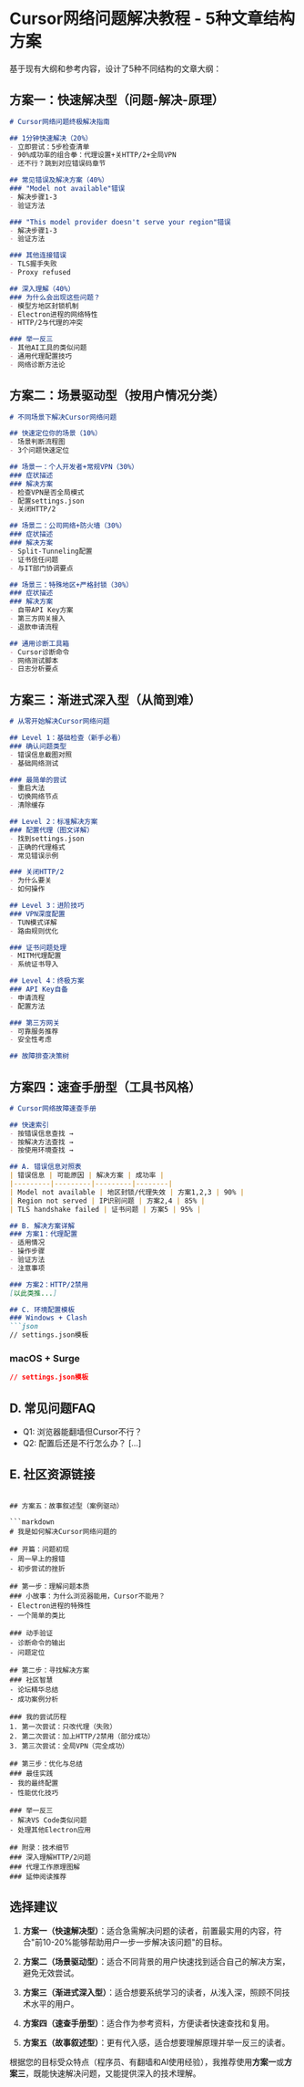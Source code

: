 # Cursor网络问题解决教程 - 5种文章结构方案

基于现有大纲和参考内容，设计了5种不同结构的文章大纲：

## 方案一：快速解决型（问题-解决-原理）

```markdown
# Cursor网络问题终极解决指南

## 1分钟快速解决（20%）
- 立即尝试：5步检查清单
- 90%成功率的组合拳：代理设置+关HTTP/2+全局VPN
- 还不行？跳到对应错误码章节

## 常见错误及解决方案（40%）
### "Model not available"错误
- 解决步骤1-3
- 验证方法

### "This model provider doesn't serve your region"错误  
- 解决步骤1-3
- 验证方法

### 其他连接错误
- TLS握手失败
- Proxy refused

## 深入理解（40%）
### 为什么会出现这些问题？
- 模型方地区封锁机制
- Electron进程的网络特性
- HTTP/2与代理的冲突

### 举一反三
- 其他AI工具的类似问题
- 通用代理配置技巧
- 网络诊断方法论
```

## 方案二：场景驱动型（按用户情况分类）

```markdown
# 不同场景下解决Cursor网络问题

## 快速定位你的场景（10%）
- 场景判断流程图
- 3个问题快速定位

## 场景一：个人开发者+常规VPN（30%）
### 症状描述
### 解决方案
- 检查VPN是否全局模式
- 配置settings.json
- 关闭HTTP/2

## 场景二：公司网络+防火墙（30%）
### 症状描述
### 解决方案
- Split-Tunneling配置
- 证书信任问题
- 与IT部门协调要点

## 场景三：特殊地区+严格封锁（30%）
### 症状描述
### 解决方案
- 自带API Key方案
- 第三方网关接入
- 退款申请流程

## 通用诊断工具箱
- Cursor诊断命令
- 网络测试脚本
- 日志分析要点
```

## 方案三：渐进式深入型（从简到难）

```markdown
# 从零开始解决Cursor网络问题

## Level 1：基础检查（新手必看）
### 确认问题类型
- 错误信息截图对照
- 基础网络测试

### 最简单的尝试
- 重启大法
- 切换网络节点
- 清除缓存

## Level 2：标准解决方案
### 配置代理（图文详解）
- 找到settings.json
- 正确的代理格式
- 常见错误示例

### 关闭HTTP/2
- 为什么要关
- 如何操作

## Level 3：进阶技巧
### VPN深度配置
- TUN模式详解
- 路由规则优化

### 证书问题处理
- MITM代理配置
- 系统证书导入

## Level 4：终极方案
### API Key自备
- 申请流程
- 配置方法

### 第三方网关
- 可靠服务推荐
- 安全性考虑

## 故障排查决策树
```

## 方案四：速查手册型（工具书风格）

```markdown
# Cursor网络故障速查手册

## 快速索引
- 按错误信息查找 →
- 按解决方法查找 →
- 按使用环境查找 →

## A. 错误信息对照表
| 错误信息 | 可能原因 | 解决方案 | 成功率 |
|---------|---------|---------|--------|
| Model not available | 地区封锁/代理失效 | 方案1,2,3 | 90% |
| Region not served | IP识别问题 | 方案2,4 | 85% |
| TLS handshake failed | 证书问题 | 方案5 | 95% |

## B. 解决方案详解
### 方案1：代理配置
- 适用情况
- 操作步骤
- 验证方法
- 注意事项

### 方案2：HTTP/2禁用
[以此类推...]

## C. 环境配置模板
### Windows + Clash
```json
// settings.json模板
```

### macOS + Surge
```json
// settings.json模板
```

## D. 常见问题FAQ
- Q1: 浏览器能翻墙但Cursor不行？
- Q2: 配置后还是不行怎么办？
[...]

## E. 社区资源链接
```

## 方案五：故事叙述型（案例驱动）

```markdown
# 我是如何解决Cursor网络问题的

## 开篇：问题初现
- 周一早上的报错
- 初步尝试的挫折

## 第一步：理解问题本质
### 小故事：为什么浏览器能用，Cursor不能用？
- Electron进程的特殊性
- 一个简单的类比

### 动手验证
- 诊断命令的输出
- 问题定位

## 第二步：寻找解决方案
### 社区智慧
- 论坛精华总结
- 成功案例分析

### 我的尝试历程
1. 第一次尝试：只改代理（失败）
2. 第二次尝试：加上HTTP/2禁用（部分成功）
3. 第三次尝试：全局VPN（完全成功）

## 第三步：优化与总结
### 最佳实践
- 我的最终配置
- 性能优化技巧

### 举一反三
- 解决VS Code类似问题
- 处理其他Electron应用

## 附录：技术细节
### 深入理解HTTP/2问题
### 代理工作原理图解
### 延伸阅读推荐
```

## 选择建议

1. **方案一（快速解决型）**：适合急需解决问题的读者，前置最实用的内容，符合"前10-20%能够帮助用户一步一步解决该问题"的目标。

2. **方案二（场景驱动型）**：适合不同背景的用户快速找到适合自己的解决方案，避免无效尝试。

3. **方案三（渐进式深入型）**：适合想要系统学习的读者，从浅入深，照顾不同技术水平的用户。

4. **方案四（速查手册型）**：适合作为参考资料，方便读者快速查找和复用。

5. **方案五（故事叙述型）**：更有代入感，适合想要理解原理并举一反三的读者。

根据您的目标受众特点（程序员、有翻墙和AI使用经验），我推荐使用**方案一**或**方案三**，既能快速解决问题，又能提供深入的技术理解。